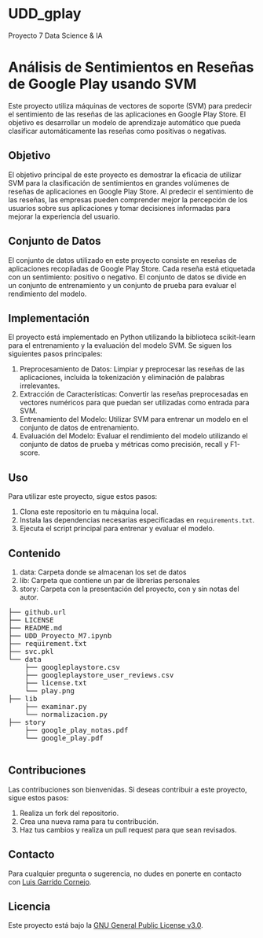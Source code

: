 # UDD_gplay
Proyecto 7 Data Science &amp; IA

# Análisis de Sentimientos en Reseñas de Google Play usando SVM

Este proyecto utiliza máquinas de vectores de soporte (SVM) para predecir el sentimiento de las reseñas de las aplicaciones en Google Play Store. El objetivo es desarrollar un modelo de aprendizaje automático que pueda clasificar automáticamente las reseñas como positivas o negativas.

## Objetivo

El objetivo principal de este proyecto es demostrar la eficacia de utilizar SVM para la clasificación de sentimientos en grandes volúmenes de reseñas de aplicaciones en Google Play Store. Al predecir el sentimiento de las reseñas, las empresas pueden comprender mejor la percepción de los usuarios sobre sus aplicaciones y tomar decisiones informadas para mejorar la experiencia del usuario.

## Conjunto de Datos

El conjunto de datos utilizado en este proyecto consiste en reseñas de aplicaciones recopiladas de Google Play Store. Cada reseña está etiquetada con un sentimiento: positivo o negativo. El conjunto de datos se divide en un conjunto de entrenamiento y un conjunto de prueba para evaluar el rendimiento del modelo.

## Implementación

El proyecto está implementado en Python utilizando la biblioteca scikit-learn para el entrenamiento y la evaluación del modelo SVM. Se siguen los siguientes pasos principales:

1. Preprocesamiento de Datos: Limpiar y preprocesar las reseñas de las aplicaciones, incluida la tokenización y eliminación de palabras irrelevantes.
2. Extracción de Características: Convertir las reseñas preprocesadas en vectores numéricos para que puedan ser utilizadas como entrada para SVM.
3. Entrenamiento del Modelo: Utilizar SVM para entrenar un modelo en el conjunto de datos de entrenamiento.
4. Evaluación del Modelo: Evaluar el rendimiento del modelo utilizando el conjunto de datos de prueba y métricas como precisión, recall y F1-score.


## Uso

Para utilizar este proyecto, sigue estos pasos:

1. Clona este repositorio en tu máquina local.
2. Instala las dependencias necesarias especificadas en `requirements.txt`.
3. Ejecuta el script principal para entrenar y evaluar el modelo.

## Contenido

1. data: Carpeta donde se almacenan los set de datos
2. lib: Carpeta que contiene un par de librerias personales
3. story: Carpeta con la presentación del proyecto, con y sin notas del autor.

<pre>
├── github.url
├── LICENSE
├── README.md
├── UDD_Proyecto_M7.ipynb
├── requirement.txt
├── svc.pkl
└── data
    ├── googleplaystore.csv
    ├── googleplaystore_user_reviews.csv
    ├── license.txt
    └── play.png
├── lib
    ├── examinar.py
    └── normalizacion.py
├── story
    ├── google_play_notas.pdf
    └── google_play.pdf

</pre>

## Contribuciones

Las contribuciones son bienvenidas. Si deseas contribuir a este proyecto, sigue estos pasos:

1. Realiza un fork del repositorio.
2. Crea una nueva rama para tu contribución.
3. Haz tus cambios y realiza un pull request para que sean revisados.

## Contacto

Para cualquier pregunta o sugerencia, no dudes en ponerte en contacto con [Luis Garrido Cornejo](https://github.com/lgarridocornejo).

## Licencia

Este proyecto está bajo la [GNU General Public License v3.0](LICENSE).
